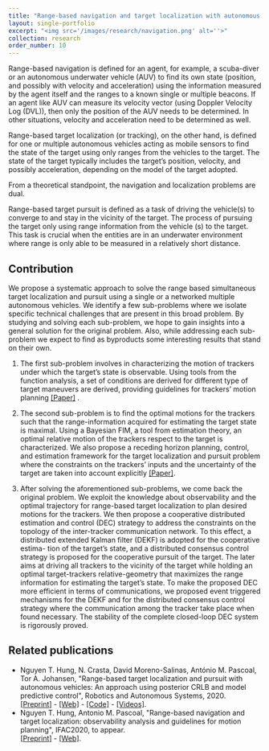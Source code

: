 ```yaml
---
title: "Range-based navigation and target localization with autonomous vehicles"
layout: single-portfolio
excerpt: "<img src='/images/research/navigation.png' alt=''>"
collection: research
order_number: 10
---
```


Range-based navigation is defined for an agent, for example, a scuba-diver or
an autonomous underwater vehicle (AUV) to find its own state (position, and possibly with velocity and acceleration) using
the information measured by the agent itself and the ranges to a known single or multiple
beacons. If an agent like AUV can measure its velocity vector (using
Doppler Velocity Log (DVL)), then only the position of the AUV needs to be determined.
In other situations, velocity and acceleration need to be determined as well.

Range-based target localization (or tracking), on the other hand, is defined for one or
multiple autonomous vehicles acting as mobile sensors to find the state of the target using only ranges from the vehicles to
the target. The state of the target typically includes the target’s position, velocity, and
possibly acceleration, depending on the model of the target adopted. 

From a theoretical standpoint, the navigation and localization problems are dual.   

Range-based target pursuit is defined as a task of driving the vehicle(s) to converge to and stay in the vicinity of the
target. The process of pursuing the target only using range information from the vehicle (s) to the target. This task is crucial when the entities are in an underwater environment where range is only able to be measured in a relatively short distance.

## Contribution

We propose a systematic approach to solve the range based simultaneous target localization and pursuit using a single or a networked multiple autonomous vehicles. We identify a few sub-problems where we isolate
specific technical challenges that are present in this broad problem. By studying and solving each
sub-problem, we hope to gain insights into a general solution for the original problem.
Also, while addressing each sub-problem we expect to find as byproducts some interesting
results that stand on their own.

1. The first sub-problem involves in characterizing the motion of trackers under which
the target’s state is observable. Using tools from the function analysis, a set of
conditions are derived for different type of target maneuvers are derived, providing
guidelines for trackers’ motion planning [[Paper]](https://www.dropbox.com/s/90u31vku7omcrbc/IFAC2020.pdf?dl=0) .

2. The second sub-problem is to find the optimal motions for the trackers such that
the range-information acquired for estimating the target state is maximal. Using
a Bayesian FIM, a tool from estimation theory, an optimal relative motion of the
trackers respect to the target is characterized. We also propose a receding horizon
planning, control, and estimation framework for the target localization and pursuit
problem where the constraints on the trackers’ inputs and the uncertainty of the
target are taken into account explicitly  [[Paper]](https://www.sciencedirect.com/science/article/abs/pii/S0921889020304486).

3. After solving the aforementioned sub-problems, we come back the original problem. We exploit the knowledge about observability and the optimal trajectory for range-based target localization to plan desired motions for the trackers. We then propose a cooperative distributed estimation and control (DEC) strategy to address the constraints on the topology of the inter-tracker communication network. To this effect, a distributed extended Kalman filter (DEKF) is adopted for the cooperative estima-
tion of the target’s state, and a distributed consensus control strategy is proposed for the cooperative pursuit of the target. The later aims at driving all trackers to the vicinity of the target while holding an optimal target-trackers relative-geometry
that maximizes the range information for estimating the target’s state. To make the proposed DEC more efficient in terms of communications, we proposed event triggered mechanisms for the DEKF and for the distributed consensus control strategy where the communication among the tracker take place when found necessary. The stability of the complete closed-loop DEC system is rigorously proved.

## Related publications

- Nguyen T. Hung, N. Crasta, David Moreno-Salinas, António M. Pascoal, Tor A. Johansen,
"Range-based target localization and pursuit with autonomous vehicles: An approach using
posterior CRLB and model predictive control", Robotics and Autonomous Systems, 2020. \
[[Preprint]](/files/pdf/research/RAS2020_preprint.pdf) - [[Web]](https://www.sciencedirect.com/science/article/abs/pii/S0921889020304486) - [[Code]]() - [[Videos]](https://www.youtube.com/watch?v=jXkh-W7ksyM).
- Nguyen T. Hung, Antonio M. Pascoal, "Range-based navigation and target localization: observability analysis and guidelines for motion planning", IFAC2020, to appear. \
[[Preprint]](https://www.dropbox.com/s/90u31vku7omcrbc/IFAC2020.pdf?dl=0) - [[Web]]().
